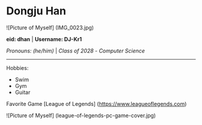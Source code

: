 # Dongju Han

![Picture of Myself] (IMG_0023.jpg)

**eid: dhan** |
**Username: DJ-Kr1**

*Pronouns: (he/him)* |
*Class of 2028* -
*Computer Science*

---

Hobbies:
- Swim
- Gym
- Guitar
  
Favorite Game [League of Legends] (https://www.leagueoflegends.com)

![Picture of Myself] (league-of-legends-pc-game-cover.jpg)
